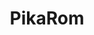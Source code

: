 ---
title: PikaRom
layout: deck
era: 2019
description: 3rd Place Special Event Paris - Masters - Robin Schulz
links:
  - href: https://limitlesstcg.com/decks/list/3100
    title: Limitless Page
cards:
  pokemon:
    - name: Jirachi
      set: TEU
      number: 99
      quantity: 3
    - name: Dedenne-GX
      set: UNB
      number: 57
      quantity: 2
    - name: Pikachu & Zekrom-GX
      set: TEU
      number: 33
      quantity: 2
    - name: Raichu & Alolan Raichu-GX
      set: UNM
      number: 54
      quantity: 1
    - name: Zeraora-GX
      set: LOT
      number: 86
      quantity: 1
    - name: Tapu Koko ♢
      set: TEU
      number: 51
      quantity: 1
    - name: Pachirisu
      set: LOT
      number: 80
      quantity: 1
    - name: Hoopa
      set: UNM
      number: 140
      quantity: 1
    - name: Mew
      set: UNB
      number: 76
      quantity: 1
  trainers:
    - name: Lillie
      set: UPR
      number: 125
      quantity: 3
    - name: Volkner
      set: UPR
      number: 135
      quantity: 3
    - name: Erika's Hospitality
      set: TEU
      number: 140
      quantity: 2
    - name: Electromagnetic Radar
      set: UNB
      number: 169
      quantity: 4
    - name: Electropower
      set: LOT
      number: 172
      quantity: 4
    - name: Custom Catcher
      set: LOT
      number: 171
      quantity: 4
    - name: Switch
      set: CES
      number: 147
      quantity: 3
    - name: Pokémon Communication
      set: TEU
      number: 152
      quantity: 3
    - name: Reset Stamp
      set: UNM
      number: 206
      quantity: 2
    - name: Energy Switch
      set: CES
      number: 129
      quantity: 2
    - name: Tag Switch
      set: UNM
      number: 209
      quantity: 1
    - name: Stadium Nav
      set: UNM
      number: 208
      quantity: 1
    - name: Escape Board
      set: UPR
      number: 122
      quantity: 2
    - name: Lysandre Labs
      set: FLI
      number: 111
      quantity: 1
    - name: Thunder Mountain ♢
      set: LOT
      number: 191
      quantity: 1
  energy:
    - name: Lightning Energy
      set: Energy
      number: 30
      quantity: 11
---